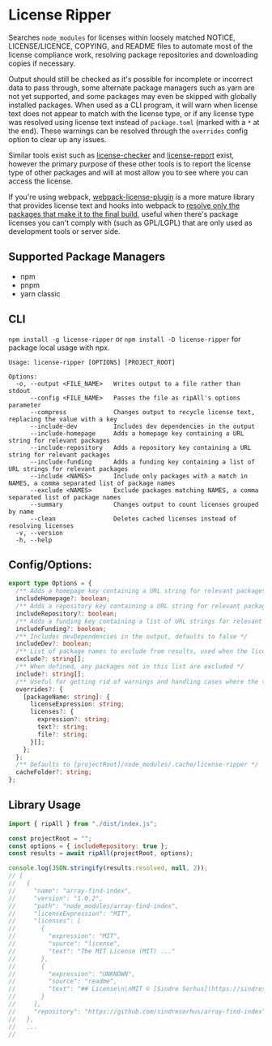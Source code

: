 # License Ripper

Searches `node_modules` for licenses within loosely matched NOTICE, LICENSE/LICENCE, COPYING, and README files to automate most of the license compliance work, resolving package repositories and downloading copies if necessary.

Output should still be checked as it's possible for incomplete or incorrect data to pass through, some alternate package managers such as yarn are not yet supported, and some packages may even be skipped with globally installed packages. When used as a CLI program, it will warn when license text does not appear to match with the license type, or if any license type was resolved using license text instead of `package.toml` (marked with a `*` at the end). These warnings can be resolved through the `overrides` config option to clear up any issues.

Similar tools exist such as [license-checker](https://www.npmjs.com/package/license-checker) and [license-report](https://www.npmjs.com/package/license-report) exist, however the primary purpose of these other tools is to report the license type of other packages and will at most allow you to see where you can access the license.

If you're using webpack, [webpack-license-plugin](https://github.com/codepunkt/webpack-license-plugin) is a more mature library that provides license text and hooks into webpack to [resolve only the packages that make it to the final build](https://github.com/davglass/license-checker/issues/245#issuecomment-1254590401), useful when there's package licenses you can't comply with (such as GPL/LGPL) that are only used as development tools or server side.

## Supported Package Managers

- npm
- pnpm
- yarn classic

## CLI

`npm install -g license-ripper` or `npm install -D license-ripper` for package local usage with npx.

```
Usage: license-ripper [OPTIONS] [PROJECT_ROOT]

Options:
  -o, --output <FILE_NAME>   Writes output to a file rather than stdout
      --config <FILE_NAME>   Passes the file as ripAll's options parameter
      --compress             Changes output to recycle license text, replacing the value with a key
      --include-dev          Includes dev dependencies in the output
      --include-homepage     Adds a homepage key containing a URL string for relevant packages
      --include-repository   Adds a repository key containing a URL string for relevant packages
      --include-funding      Adds a funding key containing a list of URL strings for relevant packages
      --include <NAMES>      Include only packages with a match in NAMES, a comma separated list of package names
      --exclude <NAMES>      Exclude packages matching NAMES, a comma separated list of package names
      --summary              Changes output to count licenses grouped by name
      --clean                Deletes cached licenses instead of resolving licenses
  -v, --version
  -h, --help
```

## Config/Options:

```ts
export type Options = {
  /** Adds a homepage key containing a URL string for relevant packages, defaults to false */
  includeHomepage?: boolean;
  /** Adds a repository key containing a URL string for relevant packages, defaults to false */
  includeRepository?: boolean;
  /** Adds a funding key containing a list of URL strings for relevant packages, defaults to false */
  includeFunding?: boolean;
  /** Includes devDependencies in the output, defaults to false */
  includeDev?: boolean;
  /** List of package names to exclude from results, used when the license is only provided from a parent package */
  exclude?: string[];
  /** When defined, any packages not in this list are excluded */
  include?: string[];
  /** Useful for getting rid of warnings and handling cases where the tool fails to grab the license */
  overrides?: {
    [packageName: string]: {
      licenseExpression: string;
      licenses?: {
        expression?: string;
        text?: string;
        file?: string;
      }[];
    };
  };
  /** Defaults to [projectRoot]/node_modules/.cache/license-ripper */
  cacheFolder?: string;
};
```

## Library Usage

```js
import { ripAll } from "./dist/index.js";

const projectRoot = "";
const options = { includeRepository: true };
const results = await ripAll(projectRoot, options);

console.log(JSON.stringify(results.resolved, null, 2));
// [
//   {
//     "name": "array-find-index",
//     "version": "1.0.2",
//     "path": "node_modules/array-find-index",
//     "licenseExpression": "MIT",
//     "licenses": [
//       {
//         "expression": "MIT",
//         "source": "license",
//         "text": "The MIT License (MIT) ..."
//       },
//       {
//         "expression": "UNKNOWN",
//         "source": "readme",
//         "text": "## License\n\nMIT © [Sindre Sorhus](https://sindresorhus.com)\n"
//       }
//     ],
//     "repository": "https://github.com/sindresorhus/array-find-index"
//   },
//   ...
//
```
